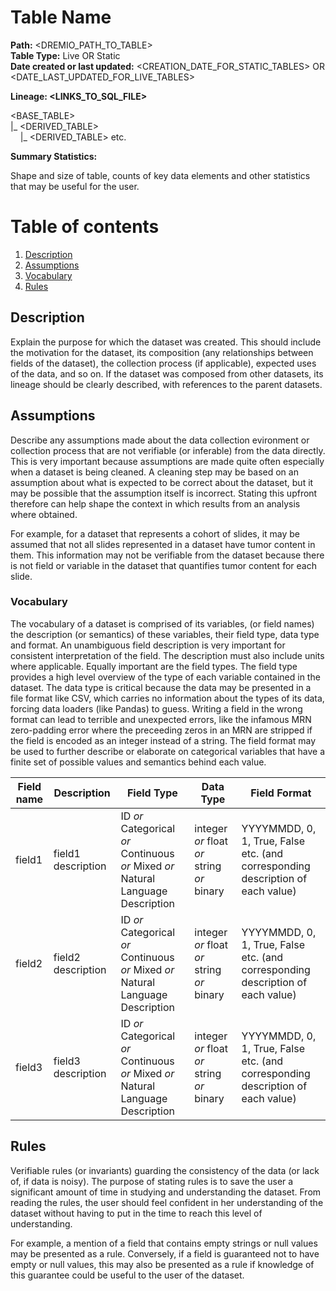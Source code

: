 # Table Name 

<b>Path:</b> <DREMIO_PATH_TO_TABLE> <br/>
<b>Table Type:</b> Live OR Static <br/>
<b>Date created or last updated:</b> <CREATION_DATE_FOR_STATIC_TABLES> OR <DATE_LAST_UPDATED_FOR_LIVE_TABLES> <br/>

<b>Lineage: <LINKS_TO_SQL_FILE></b>

<BASE_TABLE> <br/>
|_ <DERIVED_TABLE> <br/>
&nbsp;&nbsp;&nbsp;&nbsp;|_ <DERIVED_TABLE> etc. <br/>

<b>Summary Statistics:</b>

Shape and size of table, counts of key data elements and other statistics that may be useful for the user. 


# Table of contents
1. [Description](#description)
2. [Assumptions](#assumptions)
3. [Vocabulary](#vocab)
3. [Rules](#rules)

## Description <a name="description"></a>

Explain the purpose for which the dataset was created.  This should include the motivation
for the dataset, its composition (any relationships between fields of the dataset),
the collection process (if applicable), expected uses of the data, and so on.  If the dataset was composed
from other datasets, its lineage should be clearly described, with references to the
parent datasets.


## Assumptions <a name="assumptions"></a>

Describe any assumptions made about the data collection evironment or collection process that are not
verifiable (or inferable) from the data directly. This is very important because assumptions are made quite often
especially when a dataset is being cleaned. A cleaning step may be based on an assumption
about what is expected to be correct about the dataset, but it may be possible that the assumption
itself is incorrect. Stating this upfront therefore can help shape the context in which results from an analysis where
obtained.

For example, for a dataset that represents a cohort of slides, it may be assumed that not all slides represented in a dataset 
have tumor content in them. This information may not be verifiable from the dataset because there is not field or variable in 
the dataset that quantifies tumor content for each slide. 

### Vocabulary <a name="vocab"></a>

The vocabulary of a dataset is comprised of its variables, (or field names) the description (or semantics) of 
these variables, their field type, data type and format. An unambiguous field description
is very important for consistent interpretation of the field. The description must also include units where applicable. 
Equally important are the field types. The field type provides a high level overview of the type of each variable contained 
in the dataset. The data type is critical because the data may be presented in a file format like CSV, which carries no information about the
types of its data, forcing data loaders (like Pandas) to guess.  Writing a field in the wrong format can lead to terrible and unexpected errors, like the infamous MRN zero-padding error where the preceeding zeros in an MRN are stripped if the field is encoded as an integer instead of a string. The field format may be used to further describe or elaborate on categorical variables that have a finite set of possible values and semantics behind each value. 

| **Field name** | **Description** | **Field Type** | **Data Type** | **Field Format** |
|---|---|---|---|---|
| field1 | field1 description | ID *or* Categorical *or* Continuous *or* Mixed *or* Natural Language Description | integer *or* float *or* string *or* binary | YYYYMMDD, 0, 1, True, False etc. (and corresponding description of each value) |
| field2 | field2 description | ID *or* Categorical *or* Continuous *or* Mixed *or* Natural Language Description | integer *or* float *or* string *or* binary |YYYYMMDD, 0, 1, True, False etc. (and corresponding description of each value) |
| field3 | field3 description | ID *or* Categorical *or* Continuous *or* Mixed *or* Natural Language Description | integer *or* float *or* string *or* binary |YYYYMMDD, 0, 1, True, False etc. (and corresponding description of each value) |

## Rules <a name="rules"></a>
Verifiable rules (or invariants) guarding the consistency of the data (or lack of, if data is noisy). The purpose of stating rules is to save the user a significant amount of time in studying and understanding the dataset. From reading the rules, the user should feel confident in her understanding of the dataset without having to put in the time to reach this level of understanding.  

For example, a mention of a field that contains empty strings or null values may be presented as a rule. Conversely, if a field is guaranteed not to have empty or null values, this may also be presented as a rule if knowledge of this guarantee could be useful to the user of the dataset. 


